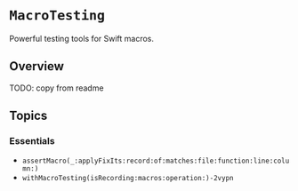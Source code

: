 # ``MacroTesting``

Powerful testing tools for Swift macros.

## Overview

TODO: copy from readme

## Topics

### Essentials

- ``assertMacro(_:applyFixIts:record:of:matches:file:function:line:column:)``
- ``withMacroTesting(isRecording:macros:operation:)-2vypn``
